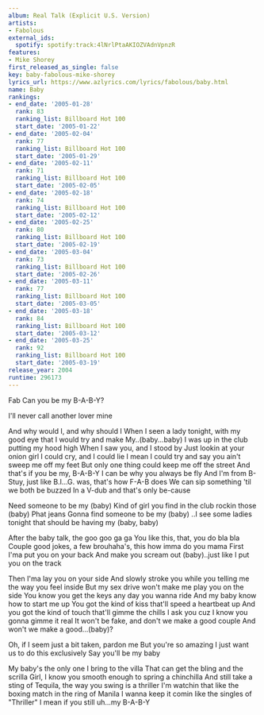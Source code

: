 ```yaml
---
album: Real Talk (Explicit U.S. Version)
artists:
- Fabolous
external_ids:
  spotify: spotify:track:4lNrlPtaAKIOZVAdnVpnzR
features:
- Mike Shorey
first_released_as_single: false
key: baby-fabolous-mike-shorey
lyrics_url: https://www.azlyrics.com/lyrics/fabolous/baby.html
name: Baby
rankings:
- end_date: '2005-01-28'
  rank: 83
  ranking_list: Billboard Hot 100
  start_date: '2005-01-22'
- end_date: '2005-02-04'
  rank: 77
  ranking_list: Billboard Hot 100
  start_date: '2005-01-29'
- end_date: '2005-02-11'
  rank: 71
  ranking_list: Billboard Hot 100
  start_date: '2005-02-05'
- end_date: '2005-02-18'
  rank: 74
  ranking_list: Billboard Hot 100
  start_date: '2005-02-12'
- end_date: '2005-02-25'
  rank: 80
  ranking_list: Billboard Hot 100
  start_date: '2005-02-19'
- end_date: '2005-03-04'
  rank: 73
  ranking_list: Billboard Hot 100
  start_date: '2005-02-26'
- end_date: '2005-03-11'
  rank: 77
  ranking_list: Billboard Hot 100
  start_date: '2005-03-05'
- end_date: '2005-03-18'
  rank: 84
  ranking_list: Billboard Hot 100
  start_date: '2005-03-12'
- end_date: '2005-03-25'
  rank: 92
  ranking_list: Billboard Hot 100
  start_date: '2005-03-19'
release_year: 2004
runtime: 296173
---
```

Fab
Can you be my B-A-B-Y?

 I'll never call another lover mine


And why would I, and why should I
When I seen a lady tonight, with my good eye that I would try and make
My..(baby...baby)
I was up in the club putting my hood high
When I saw you, and I stood by
Just lookin at your onion girl I could cry, and I could lie
I mean I could try and say you ain't sweep me off my feet
But only one thing could keep me off the street
And that's if you be my, B-A-B-Y
I can be why you always be fly
And I'm from B-Stuy, just like B.I...G. was, that's how F-A-B does
We can sip something 'til we both be buzzed
In a V-dub and that's only be-cause


Need someone to be my (baby)
Kind of girl you find in the club rockin those (baby) Phat jeans
Gonna find someone to be my (baby)
..I see some ladies tonight that should be having my (baby, baby)


After the baby talk, the goo goo ga ga
You like this, that, you do bla bla
Couple good jokes, a few brouhaha's, this how imma do you mama
First I'ma put you on your back
And make you scream out (baby)..just like I put you on the track

Then I'ma lay you on your side
And slowly stroke you while you telling me the way you feel inside
But my sex drive won't make me play you on the side
You know you get the keys any day you wanna ride
And my baby know how to start me up
You got the kind of kiss that'll speed a heartbeat up
And you got the kind of touch that'll gimme the chills
I ask you cuz I know you gonna gimme it real
It won't be fake, and don't we make a good couple
And won't we make a good...(baby)?


Oh, if I seem just a bit taken, pardon me
But you're so amazing
I just want us to do this exclusively
Say you'll be my baby


My baby's the only one I bring to the villa
That can get the bling and the scrilla
Girl, I know you smooth enough to spring a chinchilla
And still take a sting of Tequila, the way you swing is a thriller
I'm watchin that like the boxing match in the ring of Manila
I wanna keep it comin like the singles of "Thriller"
I mean if you still uh...my B-A-B-Y
